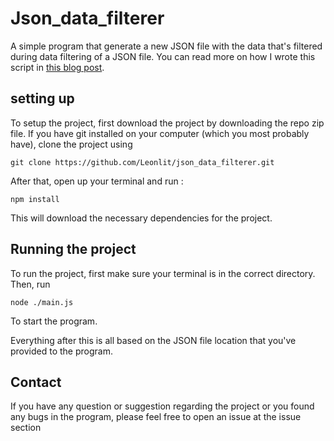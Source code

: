 # Json_data_filterer
A simple program that generate a new JSON file with the data that's filtered during data filtering of a JSON file. You can read more on how I wrote this script in [this blog post](https://devtavern.blogspot.com/2020/08/how-did-i-created-json-file-data.html).

## setting up

To setup the project, first download the project by downloading the repo zip file. If you have git installed on your computer (which you most probably have), clone the project using 

``` 
git clone https://github.com/Leonlit/json_data_filterer.git
```

After that, open up your terminal and run :
```
npm install
```

This will download the necessary dependencies for the project.


## Running the project

To run the project, first make sure your terminal is in the correct directory. Then, run 
```
node ./main.js
```
To start the program.

Everything after this is all based on the JSON file location that you've provided to the program.


## Contact
If you have any question or suggestion regarding the project or you found any bugs in the program, please feel free to open an issue at the issue section


